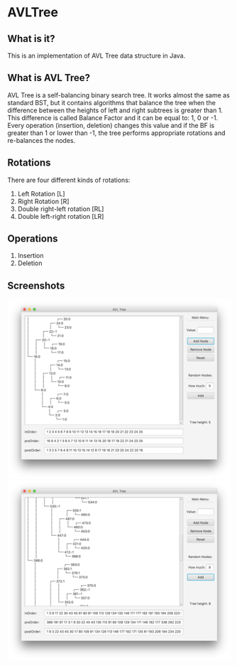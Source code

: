 # AVLTree

## What is it?
This is an implementation of AVL Tree data structure in Java.

## What is AVL Tree?
AVL Tree is a self-balancing binary search tree. It works almost the same as standard BST, but it contains algorithms that balance the tree when the difference between the heights of left and right subtrees is greater than 1. This difference is called Balance Factor and it can be equal to: 1, 0 or -1. Every operation (insertion, deletion) changes this value and if the BF is greater than 1 or lower than -1, the tree performs appropriate rotations and re-balances the nodes.

## Rotations
There are four different kinds of rotations:
1. Left Rotation [L]
2. Right Rotation [R]
3. Double right-left rotation [RL]
4. Double left-right rotation [LR]

## Operations
1. Insertion
2. Deletion

## Screenshots
![Main Window](/screenshots/1.png)
![Main Window](/screenshots/2.png)
